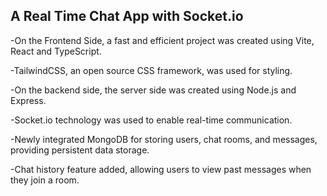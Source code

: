## A Real Time Chat App with Socket.io
-On the Frontend Side, a fast and efficient project was created using Vite, React and TypeScript.

-TailwindCSS, an open source CSS framework, was used for styling.

-On the backend side, the server side was created using Node.js and Express.

-Socket.io technology was used to enable real-time communication.

-Newly integrated MongoDB for storing users, chat rooms, and messages, providing persistent data storage.

-Chat history feature added, allowing users to view past messages when they join a room.

